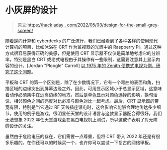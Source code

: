 # 小灰屏的设计

> 原文:[https://hack aday . com/2022/05/03/design-for-the-small-grey-screen/](https://hackaday.com/2022/05/03/designing-for-the-small-grey-screen/)

随着逆向计算和 cyberdecks 的广泛流行，我们已经看到了各种各样的使用现代计算机的项目，比如沐浴在 CRT 作为监视器的光辉中的 Raspberry Pi。通过这种方式很容易获得正确的美感，但是使用 CRT 显示器不仅仅是简单地考虑它的分辨率。特别是黑白 CRT 或老式电视由于其操作有一些限制，这需要注意其上显示内容的设计。[Jordan "Ploogle" Carroll] [以 1975 年的 Zenith 便携式电视为例，研究了这个问题](https://medium.com/@ploogle/greyvhf-aac0a3975628)。

平板和 CRT 的第一个区别是，除了在少数情况下，它有一个弯曲的表面和角，扫描区域的边缘突出到屏幕边缘之外。因此，可用显示区域小于总显示区域，这意味着动作必须集中在远离边缘的地方。然后是单色显示对颜色选择的影响，换句话说，相邻颜色之间的亮度对比必须与颜色对比一起考虑。最后，CRT 显示器的带宽有限，特别是当它通过 RF 天线插座馈电时，这会影响它能够合理地传达多少细节。使用的例子是游戏，很明显任天堂的设计语言与这款显示器配合得很好。我们无法想象 2022 年任天堂游戏会在黑白电视机上测试，所以这或许表明了对无障碍设计的关注。

虽然由于危险电压的存在，它们需要一点尊重，但将 CRT 带入 2022 年还是有很多乐趣的。在你还可以的时候买一个，也许你可以尝试一下复古的网络甲板。